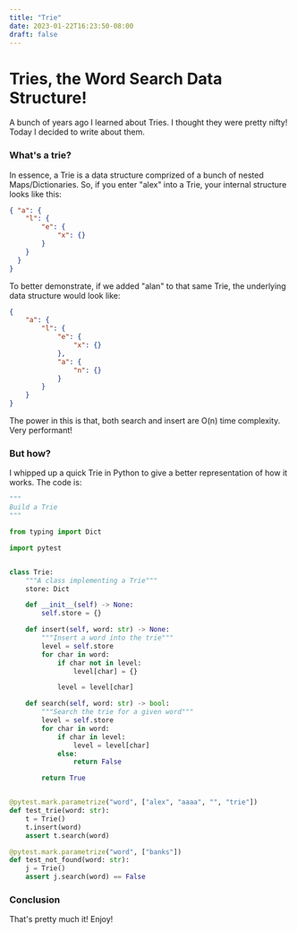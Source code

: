 ```yaml
---
title: "Trie"
date: 2023-01-22T16:23:50-08:00
draft: false
---
```


# Tries, the Word Search Data Structure!

A bunch of years ago I learned about Tries. I thought they were pretty nifty! Today I decided to write about them.

### What's a trie?

In essence, a Trie is a data structure comprized of a bunch of nested Maps/Dictionaries. So, if you enter "alex" into a Trie, your internal structure looks like this:

```json
{ "a": {
    "l": {
        "e": {
            "x": {}
        }
    }
  }
}
```

To better demonstrate, if we added "alan" to that same Trie, the underlying data structure would look like:

```json
{
    "a": {
        "l": {
            "e": {
                "x": {}
            },
            "a": {
                "n": {}
            }
        }
    }
}
```

The power in this is that, both search and insert are O(n) time complexity. Very performant!

### But how?

I whipped up a quick Trie in Python to give a better representation of how it works. The code is:

```python
"""
Build a Trie
"""

from typing import Dict

import pytest


class Trie:
    """A class implementing a Trie"""
    store: Dict

    def __init__(self) -> None:
        self.store = {}

    def insert(self, word: str) -> None:
        """Insert a word into the trie"""
        level = self.store
        for char in word:
            if char not in level:
                level[char] = {}

            level = level[char]

    def search(self, word: str) -> bool:
        """Search the trie for a given word"""
        level = self.store
        for char in word:
            if char in level:
                level = level[char]
            else:
                return False

        return True


@pytest.mark.parametrize("word", ["alex", "aaaa", "", "trie"])
def test_trie(word: str):
    t = Trie()
    t.insert(word)
    assert t.search(word)

@pytest.mark.parametrize("word", ["banks"])
def test_not_found(word: str):
    j = Trie()
    assert j.search(word) == False
```

### Conclusion

That's pretty much it! Enjoy!